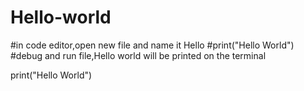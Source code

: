 # Hello-world

#in code editor,open new file and name it Hello
#print("Hello World")
#debug and run file,Hello world will be  printed on the terminal

print("Hello World")
